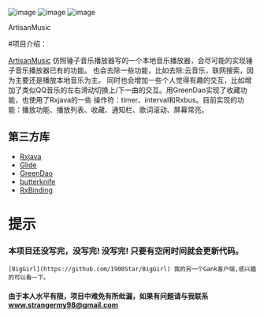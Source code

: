 ﻿

![image](https://github.com/1900Star/SmartisanMusicPlayer/blob/master/screenshot/a.jpg)
![image](https://github.com/1900Star/SmartisanMusicPlayer/blob/master/screenshot/b.jpg)
![image](https://github.com/1900Star/SmartisanMusicPlayer/blob/masterscreenshot/artisanMusic.gif)

ArtisanMusic

#项目介绍：

[ArtisanMusic](https://github.com/1900Star/ArtisanMusic) 仿照锤子音乐播放器写的一个本地音乐播放器，会尽可能的实现锤子音乐播放器已有的功能。
                也会去除一些功能，比如去除:云音乐，联网搜索，因为主要还是播放本地音乐为主。
                同时也会增加一些个人觉得有趣的交互，比如增加了类似QQ音乐的左右滑动切换上/下一曲的交互。用GreenDao实现了收藏功能，也使用了Rxjava的一些
                操作符：timer、interval和Rxbus。目前实现的功能：播放功能、播放列表、收藏、通知栏、歌词滚动、屏幕常亮。



## 第三方库
  * [Rxjava](https://github.com/ReactiveX/RxJava)
  * [Glide](https://github.com/bumptech/glide)
  * [GreenDao](https://github.com/greenrobot/greenDAO)
  * [butterknife](https://github.com/JakeWharton/butterknife)
  * [RxBinding](https://github.com/JakeWharton/RxBinding)




# 提示

### 本项目还没写完，没写完! 没写完! 只要有空闲时间就会更新代码。

    [BigGirl](https://github.com/1900Star/BigGirl) 我的另一个Gank客户端,感兴趣的可以看一下。

#### 由于本人水平有限，项目中难免有所纰漏，如果有问题请与我联系 www.strangermy98@gmail.com


